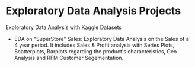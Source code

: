 # Exploratory Data Analysis Projects

Exploratory Data Analysis with Kaggle Datasets
- EDA on "SuperStore" Sales: Exploratory Data Analysis on the Sales of a 4 year period. It includes Sales & Profit analysis with Series Plots, Scatterplots, Barplots regarding the product's characteristics, Geo Analysis and RFM Customer Segementation. 
